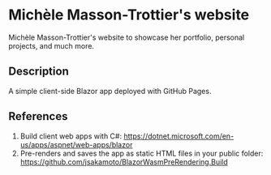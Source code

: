 # Michèle Masson-Trottier's website
Michèle Masson-Trottier's website to showcase her portfolio, personal projects, and much more.

## Description
A simple client-side Blazor app deployed with GitHub Pages.

## References
1. Build client web apps with C#: https://dotnet.microsoft.com/en-us/apps/aspnet/web-apps/blazor
2. Pre-renders and saves the app as static HTML files in your public folder: https://github.com/jsakamoto/BlazorWasmPreRendering.Build
